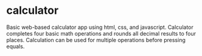 # calculator

Basic web-based calculator app using html, css, and javascript.
Calculator completes four basic math operations and rounds all decimal results to four places.
Calculation can be used for multiple operations before pressing equals.